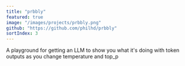 ```yaml
---
title: "prbbly"
featured: true
image: "/images/projects/prbbly.png"
github: "https://github.com/philhd/prbbly"
sortIndex: 3
---
```


A playground for getting an LLM to show you what it's doing with token outputs as you change temperature and top_p